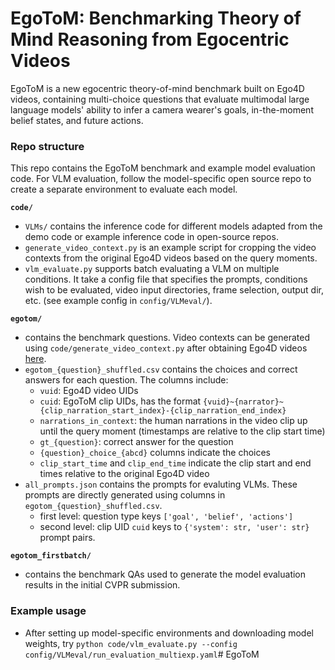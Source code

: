 # EgoToM: Benchmarking Theory of Mind Reasoning from Egocentric Videos

EgoToM is a new egocentric theory-of-mind benchmark built on Ego4D videos, containing multi-choice questions that evaluate multimodal large language models' ability to infer a camera wearer's goals, in-the-moment belief states, and future actions.  

### Repo structure

This repo contains the EgoToM benchmark and example model evaluation code. For VLM evaluation, follow the model-specific open source repo to create a separate environment to evaluate each model.

**`code/`**
* `VLMs/` contains the inference code for different models adapted from the demo code or example inference code in open-source repos.
* `generate_video_context.py` is an example script for cropping the video contexts from the original Ego4D videos based on the query moments.
* `vlm_evaluate.py` supports batch evaluating a VLM on multiple conditions. It take a config file that specifies the prompts, conditions wish to be evaluated, video input directories, frame selection, output dir, etc. (see example config in `config/VLMeval/`).

**`egotom/`** 
* contains the benchmark questions. Video contexts can be generated using `code/generate_video_context.py` after obtaining Ego4D videos [here](https://ego4d-data.org/#download).
* `egotom_{question}_shuffled.csv` contains the choices and correct answers for each question. The columns include:
    + `vuid`: Ego4D video UIDs
    + `cuid`: EgoToM clip UIDs, has the format `{vuid}~{narrator}~{clip_narration_start_index}-{clip_narration_end_index}`
    + `narrations_in_context`: the human narrations in the video clip up until the query moment (timestamps are relative to the clip start time)
    + `gt_{question}`: correct answer for the question
    + `{question}_choice_{abcd}` columns indicate the choices
    + `clip_start_time` and `clip_end_time` indicate the clip start and end times relative to the original Ego4D video
* `all_prompts.json` contains the prompts for evaluting VLMs. These prompts are directly generated using columns in `egotom_{question}_shuffled.csv`.
    + first level: question type keys `['goal', 'belief', 'actions']`
    + second level: clip UID `cuid` keys to `{'system': str, 'user': str}` prompt pairs.

**`egotom_firstbatch/`** 

* contains the benchmark QAs used to generate the model evaluation results in the initial CVPR submission.

### Example usage

* After setting up model-specific environments and downloading model weights, try `python code/vlm_evaluate.py --config config/VLMeval/run_evaluation_multiexp.yaml`# EgoToM

